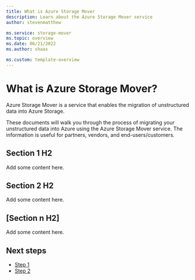 ```yaml
---
title: What is Azure Storage Mover
description: Learn about the Azure Storage Mover service
author: stevenmatthew

ms.service: storage-mover
ms.topic: overview
ms.date: 06/21/2022
ms.author: shaas

ms.custom: template-overview
---
```


<!-- 1. H1
##Docs Required##
 
Set expectations for what the content covers, so customers know the content meets their needs.-->
# What is Azure Storage Mover?

<!-- 2. Introductory paragraph 
##Docs Required##

A light intro that describes what the article covers. Answer the fundamental “why would I want to know this?” question. Keep it as short as possible.-->

Azure Storage Mover is a service that enables the migration of unstructured data into Azure Storage. <!--Because it has both could-based and on-premises components, it is considered a hybrid cloud service.-->

These documents will walk you through the process of migrating your unstructured data into Azure using the Azure Storage Mover service. The information is useful for partners, vendors, and end-users/customers.

<!-- 3. H2s
##Docs Required##

Each H2 is used to set expectations for the content that follows. The last sentence of the paragraph should summarize how the individual section contributes to the whole.-->

## Section 1 H2

Add some content here.

## Section 2 H2

Add some content here.

## [Section n H2]

Add some content here.

<!-- 4. Next steps
##Docs Required##

We must provide at least one next step, but should provide no more than three. This should be relevant to the learning path and provide context so the customer can determine why they would click the link.-->

## Next steps
<!-- Add a context sentence for the following links -->
- [Step 1](overview.md)
- [Step 2](overview.md)
